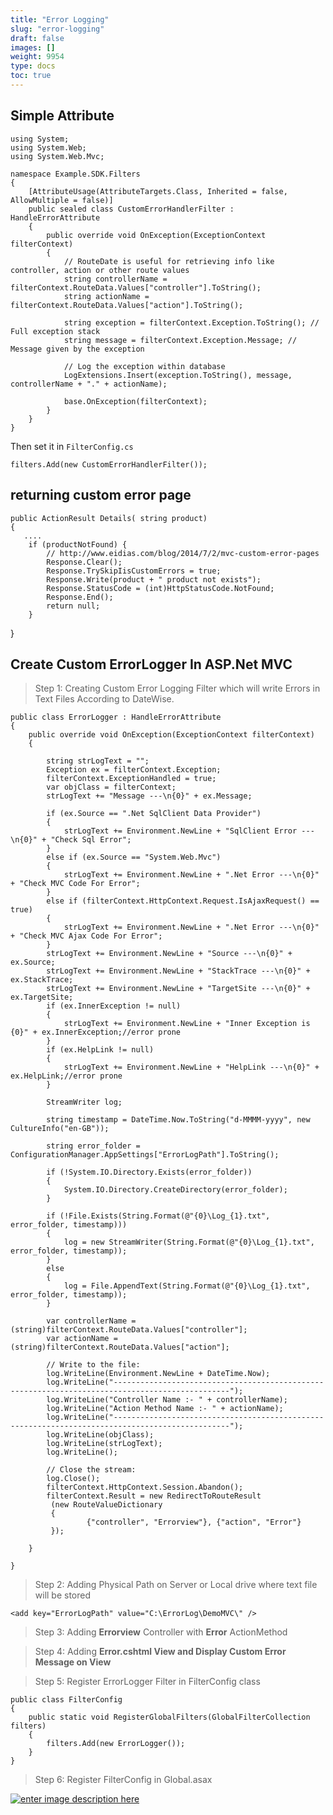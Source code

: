```yaml
---
title: "Error Logging"
slug: "error-logging"
draft: false
images: []
weight: 9954
type: docs
toc: true
---
```


## Simple Attribute
    using System;
    using System.Web;
    using System.Web.Mvc;
    
    namespace Example.SDK.Filters
    {
        [AttributeUsage(AttributeTargets.Class, Inherited = false, AllowMultiple = false)]
        public sealed class CustomErrorHandlerFilter : HandleErrorAttribute
        {
            public override void OnException(ExceptionContext filterContext)
            {
                // RouteDate is useful for retrieving info like controller, action or other route values
                string controllerName = filterContext.RouteData.Values["controller"].ToString();
                string actionName = filterContext.RouteData.Values["action"].ToString();
    
                string exception = filterContext.Exception.ToString(); // Full exception stack
                string message = filterContext.Exception.Message; // Message given by the exception
    
                // Log the exception within database
                LogExtensions.Insert(exception.ToString(), message, controllerName + "." + actionName);
    
                base.OnException(filterContext);
            }
        }
    }

Then set it in `FilterConfig.cs`

    filters.Add(new CustomErrorHandlerFilter());




## returning custom error page
    public ActionResult Details( string product)
    {
       ....
        if (productNotFound) {
            // http://www.eidias.com/blog/2014/7/2/mvc-custom-error-pages
            Response.Clear();
            Response.TrySkipIisCustomErrors = true;
            Response.Write(product + " product not exists");
            Response.StatusCode = (int)HttpStatusCode.NotFound;
            Response.End();
            return null;
        }
   }

## Create Custom ErrorLogger In ASP.Net MVC


> Step 1: Creating Custom Error Logging Filter which will write Errors in Text Files According to DateWise.

    public class ErrorLogger : HandleErrorAttribute
    {
        public override void OnException(ExceptionContext filterContext)
        {

            string strLogText = "";
            Exception ex = filterContext.Exception;
            filterContext.ExceptionHandled = true;
            var objClass = filterContext;
            strLogText += "Message ---\n{0}" + ex.Message;

            if (ex.Source == ".Net SqlClient Data Provider")
            {
                strLogText += Environment.NewLine + "SqlClient Error ---\n{0}" + "Check Sql Error";
            }
            else if (ex.Source == "System.Web.Mvc")
            {
                strLogText += Environment.NewLine + ".Net Error ---\n{0}" + "Check MVC Code For Error";
            }
            else if (filterContext.HttpContext.Request.IsAjaxRequest() == true)
            {
                strLogText += Environment.NewLine + ".Net Error ---\n{0}" + "Check MVC Ajax Code For Error";
            }
            strLogText += Environment.NewLine + "Source ---\n{0}" + ex.Source;
            strLogText += Environment.NewLine + "StackTrace ---\n{0}" + ex.StackTrace;
            strLogText += Environment.NewLine + "TargetSite ---\n{0}" + ex.TargetSite;
            if (ex.InnerException != null)
            {
                strLogText += Environment.NewLine + "Inner Exception is {0}" + ex.InnerException;//error prone
            }
            if (ex.HelpLink != null)
            {
                strLogText += Environment.NewLine + "HelpLink ---\n{0}" + ex.HelpLink;//error prone
            }

            StreamWriter log;

            string timestamp = DateTime.Now.ToString("d-MMMM-yyyy", new CultureInfo("en-GB"));

            string error_folder = ConfigurationManager.AppSettings["ErrorLogPath"].ToString();

            if (!System.IO.Directory.Exists(error_folder))
            {
                System.IO.Directory.CreateDirectory(error_folder);
            }

            if (!File.Exists(String.Format(@"{0}\Log_{1}.txt", error_folder, timestamp)))
            {
                log = new StreamWriter(String.Format(@"{0}\Log_{1}.txt", error_folder, timestamp));
            }
            else
            {
                log = File.AppendText(String.Format(@"{0}\Log_{1}.txt", error_folder, timestamp));
            }

            var controllerName = (string)filterContext.RouteData.Values["controller"];
            var actionName = (string)filterContext.RouteData.Values["action"];

            // Write to the file:
            log.WriteLine(Environment.NewLine + DateTime.Now);
            log.WriteLine("------------------------------------------------------------------------------------------------");
            log.WriteLine("Controller Name :- " + controllerName);
            log.WriteLine("Action Method Name :- " + actionName);
            log.WriteLine("------------------------------------------------------------------------------------------------");
            log.WriteLine(objClass);
            log.WriteLine(strLogText);
            log.WriteLine();

            // Close the stream:
            log.Close();
            filterContext.HttpContext.Session.Abandon();
            filterContext.Result = new RedirectToRouteResult
             (new RouteValueDictionary 
             {
                     {"controller", "Errorview"}, {"action", "Error"}
             });

        }

    }


> Step 2: Adding Physical Path on Server or Local drive where text file will be stored 

    <add key="ErrorLogPath" value="C:\ErrorLog\DemoMVC\" />
    

> Step 3: Adding **Errorview** Controller with **Error** ActionMethod

> Step 4: Adding **Error.cshtml View and Display Custom Error Message on View** 

> Step 5: Register ErrorLogger Filter in FilterConfig class

    public class FilterConfig
    {
        public static void RegisterGlobalFilters(GlobalFilterCollection filters)
        {
            filters.Add(new ErrorLogger());
        }
    }

> Step 6: Register FilterConfig in Global.asax

[![enter image description here][1]][1]
 


  [1]: https://i.stack.imgur.com/E5Ilw.jpg

